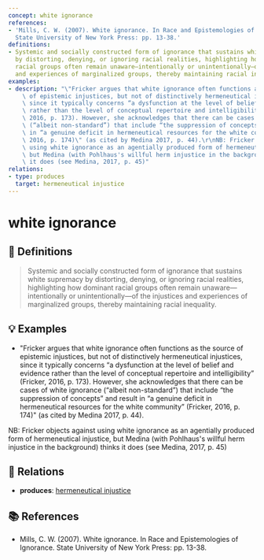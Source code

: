 ```yaml
---
concept: white ignorance
references:
- 'Mills, C. W. (2007). White ignorance. In Race and Epistemologies of Ignorance.
  State University of New York Press: pp. 13-38.'
definitions:
- Systemic and socially constructed form of ignorance that sustains white supremacy
  by distorting, denying, or ignoring racial realities, highlighting how dominant
  racial groups often remain unaware—intentionally or unintentionally—of the injustices
  and experiences of marginalized groups, thereby maintaining racial inequality.
examples:
- description: "\"Fricker argues that white ignorance often functions as the source\
    \ of epistemic injustices, but not of distinctively hermeneutical injustices,\
    \ since it typically concerns “a dysfunction at the level of belief and evidence\
    \ rather than the level of conceptual repertoire and intelligibility” (Fricker,\
    \ 2016, p. 173). However, she acknowledges that there can be cases of white ignorance\
    \ (“albeit non-standard”) that include “the suppression of concepts” and result\
    \ in “a genuine deficit in hermeneutical resources for the white community” (Fricker,\
    \ 2016, p. 174)\" (as cited by Medina 2017, p. 44).\r\nNB: Fricker objects against\
    \ using white ignorance as an agentially produced form of hermeneutical injustice,\
    \ but Medina (with Pohlhaus's willful herm injustice in the background) thinks\
    \ it does (see Medina, 2017, p. 45)"
relations:
- type: produces
  target: hermeneutical injustice
---
```


# white ignorance

## 📖 Definitions

> Systemic and socially constructed form of ignorance that sustains white supremacy by distorting, denying, or ignoring racial realities, highlighting how dominant racial groups often remain unaware—intentionally or unintentionally—of the injustices and experiences of marginalized groups, thereby maintaining racial inequality.

## 💡 Examples

- "Fricker argues that white ignorance often functions as the source of epistemic injustices, but not of distinctively hermeneutical injustices, since it typically concerns “a dysfunction at the level of belief and evidence rather than the level of conceptual repertoire and intelligibility” (Fricker, 2016, p. 173). However, she acknowledges that there can be cases of white ignorance (“albeit non-standard”) that include “the suppression of concepts” and result in “a genuine deficit in hermeneutical resources for the white community” (Fricker, 2016, p. 174)" (as cited by Medina 2017, p. 44).
NB: Fricker objects against using white ignorance as an agentially produced form of hermeneutical injustice, but Medina (with Pohlhaus's willful herm injustice in the background) thinks it does (see Medina, 2017, p. 45)

## 🔗 Relations

- **produces**: [hermeneutical injustice](./hermeneutical-injustice.md)

## 📚 References

- Mills, C. W. (2007). White ignorance. In Race and Epistemologies of Ignorance. State University of New York Press: pp. 13-38.
